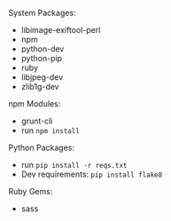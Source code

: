 System Packages:

* libimage-exiftool-perl
* npm
* python-dev
* python-pip
* ruby
* libjpeg-dev
* zlib1g-dev

npm Modules:

* grunt-cli
* run `npm install`

Python Packages:

* run `pip install -r reqs.txt`
* Dev requirements: `pip install flake8`

Ruby Gems:

* sass
